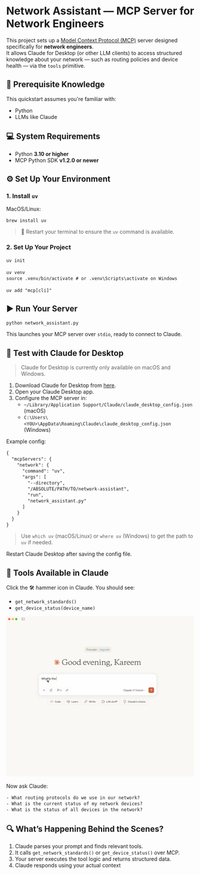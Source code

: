 # Network Assistant — MCP Server for Network Engineers

This project sets up a [Model Context Protocol (MCP)](https://modelcontextprotocol.io) server designed specifically for **network engineers**.  
It allows Claude for Desktop (or other LLM clients) to access structured knowledge about your network — such as routing policies and device health — via the `tools` primitive.



## 🧠 Prerequisite Knowledge

This quickstart assumes you're familiar with:
- Python
- LLMs like Claude


## 💻 System Requirements

- Python **3.10 or higher**
- MCP Python SDK **v1.2.0 or newer**



## ⚙️ Set Up Your Environment

### 1. Install `uv`

MacOS/Linux:

    brew install uv

> 🔁 Restart your terminal to ensure the `uv` command is available.

### 2. Set Up Your Project

    uv init

    uv venv
    source .venv/bin/activate # or .venv\Scripts\activate on Windows

    uv add "mcp[cli]"



## ▶️ Run Your Server

    python network_assistant.py

This launches your MCP server over `stdio`, ready to connect to Claude.



## 🧪 Test with Claude for Desktop

> Claude for Desktop is currently only available on macOS and Windows.
1. Download Claude for Desktop from [here](https://www.anthropic.com/download).
2. Open your Claude Desktop app.
3. Configure the MCP server in:
   - `~/Library/Application Support/Claude/claude_desktop_config.json` (macOS)
   - `C:\Users\<YOU>\AppData\Roaming\Claude\claude_desktop_config.json` (Windows)

Example config:

    {
      "mcpServers": {
        "network": {
          "command": "uv",
          "args": [
            "--directory",
            "/ABSOLUTE/PATH/TO/network-assistant",
            "run",
            "network_assistant.py"
          ]
        }
      }
    }

> Use `which uv` (macOS/Linux) or `where uv` (Windows) to get the path to `uv` if needed.

Restart Claude Desktop after saving the config file.



## 🔨 Tools Available in Claude

Click the 🛠 hammer icon in Claude. You should see:

- `get_network_standards()`
- `get_device_status(device_name)`

![Claude](assets/claude-af.gif)



Now ask Claude:

    - What routing protocols do we use in our network?
    - What is the current status of my network devices?
    - What is the status of all devices in the network?



## 🔍 What’s Happening Behind the Scenes?

1. Claude parses your prompt and finds relevant tools.
2. It calls `get_network_standards()` or `get_device_status()` over MCP.
3. Your server executes the tool logic and returns structured data.
4. Claude responds using your actual context

